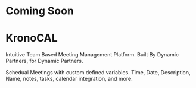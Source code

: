 # Coming Soon

# KronoCAL
Intuitive Team Based Meeting Management Platform. Built By Dynamic Partners, for Dynamic Partners.

Schedual Meetings with custom defined variables. 
Time, Date, Description, Name, notes, tasks, calendar integration, and more. 
